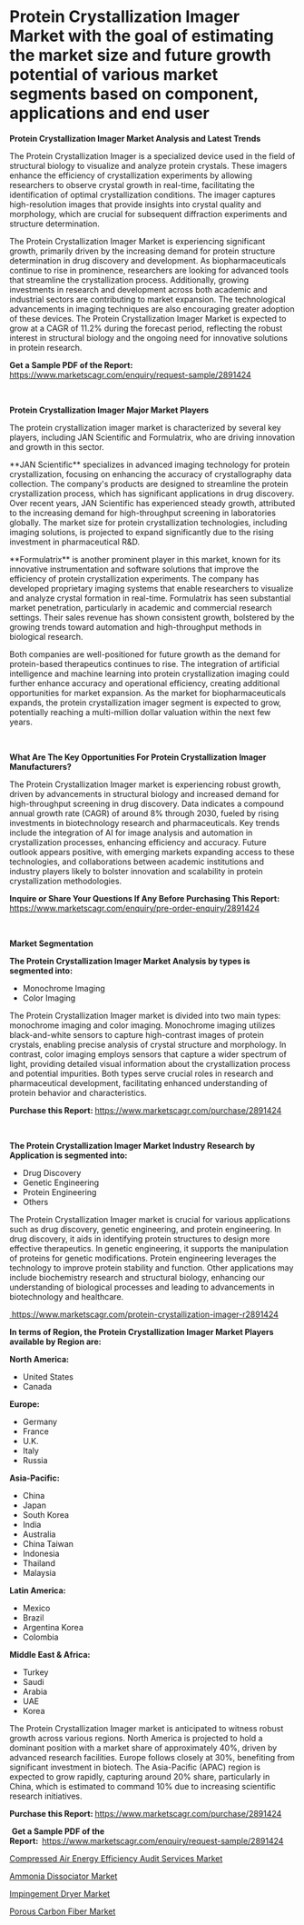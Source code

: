 <p><h1>Protein Crystallization Imager Market with the goal of estimating the market size and future growth potential of various market segments based on component, applications and end user</h1></p><p><strong>Protein Crystallization Imager Market Analysis and Latest Trends</strong></p>
<p><p>The Protein Crystallization Imager is a specialized device used in the field of structural biology to visualize and analyze protein crystals. These imagers enhance the efficiency of crystallization experiments by allowing researchers to observe crystal growth in real-time, facilitating the identification of optimal crystallization conditions. The imager captures high-resolution images that provide insights into crystal quality and morphology, which are crucial for subsequent diffraction experiments and structure determination.</p><p>The Protein Crystallization Imager Market is experiencing significant growth, primarily driven by the increasing demand for protein structure determination in drug discovery and development. As biopharmaceuticals continue to rise in prominence, researchers are looking for advanced tools that streamline the crystallization process. Additionally, growing investments in research and development across both academic and industrial sectors are contributing to market expansion. The technological advancements in imaging techniques are also encouraging greater adoption of these devices. The Protein Crystallization Imager Market is expected to grow at a CAGR of 11.2% during the forecast period, reflecting the robust interest in structural biology and the ongoing need for innovative solutions in protein research.</p></p>
<p><strong>Get a Sample PDF of the Report:&nbsp;</strong> <a href="https://www.marketscagr.com/enquiry/request-sample/2891424?utm_campaign=2136&utm_medium=2&utm_source=Github&utm_content=ia&utm_term=14032025&utm_id=protein-crystallization-imager">https://www.marketscagr.com/enquiry/request-sample/2891424</a></p>
<p>&nbsp;</p>
<p><strong>Protein Crystallization Imager Major Market Players</strong></p>
<p><p>The protein crystallization imager market is characterized by several key players, including JAN Scientific and Formulatrix, who are driving innovation and growth in this sector.</p><p>**JAN Scientific** specializes in advanced imaging technology for protein crystallization, focusing on enhancing the accuracy of crystallography data collection. The company's products are designed to streamline the protein crystallization process, which has significant applications in drug discovery. Over recent years, JAN Scientific has experienced steady growth, attributed to the increasing demand for high-throughput screening in laboratories globally. The market size for protein crystallization technologies, including imaging solutions, is projected to expand significantly due to the rising investment in pharmaceutical R&D.</p><p>**Formulatrix** is another prominent player in this market, known for its innovative instrumentation and software solutions that improve the efficiency of protein crystallization experiments. The company has developed proprietary imaging systems that enable researchers to visualize and analyze crystal formation in real-time. Formulatrix has seen substantial market penetration, particularly in academic and commercial research settings. Their sales revenue has shown consistent growth, bolstered by the growing trends toward automation and high-throughput methods in biological research.</p><p>Both companies are well-positioned for future growth as the demand for protein-based therapeutics continues to rise. The integration of artificial intelligence and machine learning into protein crystallization imaging could further enhance accuracy and operational efficiency, creating additional opportunities for market expansion. As the market for biopharmaceuticals expands, the protein crystallization imager segment is expected to grow, potentially reaching a multi-million dollar valuation within the next few years.</p></p>
<p>&nbsp;</p>
<p><strong>What Are The Key Opportunities For Protein Crystallization Imager Manufacturers?</strong></p>
<p><p>The Protein Crystallization Imager market is experiencing robust growth, driven by advancements in structural biology and increased demand for high-throughput screening in drug discovery. Data indicates a compound annual growth rate (CAGR) of around 8% through 2030, fueled by rising investments in biotechnology research and pharmaceuticals. Key trends include the integration of AI for image analysis and automation in crystallization processes, enhancing efficiency and accuracy. Future outlook appears positive, with emerging markets expanding access to these technologies, and collaborations between academic institutions and industry players likely to bolster innovation and scalability in protein crystallization methodologies.</p></p>
<p><strong>Inquire or Share Your Questions If Any Before Purchasing This Report:</strong> <a href="https://www.marketscagr.com/enquiry/pre-order-enquiry/2891424?utm_campaign=2136&utm_medium=2&utm_source=Github&utm_content=ia&utm_term=14032025&utm_id=protein-crystallization-imager">https://www.marketscagr.com/enquiry/pre-order-enquiry/2891424</a></p>
<p>&nbsp;</p>
<p><strong>Market Segmentation</strong></p>
<p><strong>The Protein Crystallization Imager Market Analysis by types is segmented into:</strong></p>
<p><ul><li>Monochrome Imaging</li><li>Color Imaging</li></ul></p>
<p><p>The Protein Crystallization Imager market is divided into two main types: monochrome imaging and color imaging. Monochrome imaging utilizes black-and-white sensors to capture high-contrast images of protein crystals, enabling precise analysis of crystal structure and morphology. In contrast, color imaging employs sensors that capture a wider spectrum of light, providing detailed visual information about the crystallization process and potential impurities. Both types serve crucial roles in research and pharmaceutical development, facilitating enhanced understanding of protein behavior and characteristics.</p></p>
<p><strong>Purchase this Report:&nbsp;</strong><a href="https://www.marketscagr.com/purchase/2891424?utm_campaign=2136&utm_medium=2&utm_source=Github&utm_content=ia&utm_term=14032025&utm_id=protein-crystallization-imager">https://www.marketscagr.com/purchase/2891424</a></p>
<p>&nbsp;</p>
<p><strong>The Protein Crystallization Imager Market Industry Research by Application is segmented into:</strong></p>
<p><ul><li>Drug Discovery</li><li>Genetic Engineering</li><li>Protein Engineering</li><li>Others</li></ul></p>
<p><p>The Protein Crystallization Imager market is crucial for various applications such as drug discovery, genetic engineering, and protein engineering. In drug discovery, it aids in identifying protein structures to design more effective therapeutics. In genetic engineering, it supports the manipulation of proteins for genetic modifications. Protein engineering leverages the technology to improve protein stability and function. Other applications may include biochemistry research and structural biology, enhancing our understanding of biological processes and leading to advancements in biotechnology and healthcare.</p></p>
<p><a href="https://www.marketscagr.com/protein-crystallization-imager-r2891424?utm_campaign=2136&utm_medium=2&utm_source=Github&utm_content=ia&utm_term=14032025&utm_id=protein-crystallization-imager">&nbsp;https://www.marketscagr.com/protein-crystallization-imager-r2891424</a></p>
<p><strong>In terms of Region, the Protein Crystallization Imager Market Players available by Region are:</strong></p>
<p>
    <p> <strong> North America: </strong>
        <ul>
            <li>United States</li>
            <li>Canada</li>
        </ul>
        </p> 
    <p> <strong> Europe: </strong>
        <ul>
            <li>Germany</li>
            <li>France</li>
            <li>U.K.</li>
            <li>Italy</li>
            <li>Russia</li>
        </ul>
        </p> 
    <p> <strong> Asia-Pacific: </strong>
        <ul>
            <li>China</li>
            <li>Japan</li>
            <li>South Korea</li>
            <li>India</li>
            <li>Australia</li>
            <li>China Taiwan</li>
            <li>Indonesia</li>
            <li>Thailand</li>
            <li>Malaysia</li>
        </ul>
        </p> 
    <p> <strong> Latin America: </strong>
        <ul>
            <li>Mexico</li>
            <li>Brazil</li>
            <li>Argentina Korea</li>
            <li>Colombia</li>
        </ul>
        </p> 
    <p> <strong> Middle East & Africa: </strong>
        <ul>
            <li>Turkey</li>
            <li>Saudi</li>
            <li>Arabia</li>
            <li>UAE</li>
            <li>Korea</li>
        </ul>
    </p>
    </p>
<p><p>The Protein Crystallization Imager market is anticipated to witness robust growth across various regions. North America is projected to hold a dominant position with a market share of approximately 40%, driven by advanced research facilities. Europe follows closely at 30%, benefiting from significant investment in biotech. The Asia-Pacific (APAC) region is expected to grow rapidly, capturing around 20% share, particularly in China, which is estimated to command 10% due to increasing scientific research initiatives.</p></p>
<p><strong>Purchase this Report: </strong><a href="https://www.marketscagr.com/purchase/2891424?utm_campaign=2136&utm_medium=2&utm_source=Github&utm_content=ia&utm_term=14032025&utm_id=protein-crystallization-imager">https://www.marketscagr.com/purchase/2891424</a></p>
<p>&nbsp;<strong>Get a Sample PDF of the Report:&nbsp;&nbsp;</strong><a href="https://www.marketscagr.com/enquiry/request-sample/2891424?utm_campaign=2136&utm_medium=2&utm_source=Github&utm_content=ia&utm_term=14032025&utm_id=protein-crystallization-imager">https://www.marketscagr.com/enquiry/request-sample/2891424</a></p>
<p><strong></strong></p>
<p><p><a href="https://github.com/neilycalanww/Market-Research-Report-List-1/blob/main/compressed-air-energy-efficiency-audit-services-market.md?utm_campaign=2136&utm_medium=2&utm_source=Github&utm_content=ia&utm_term=14032025&utm_id=protein-crystallization-imager">Compressed Air Energy Efficiency Audit Services Market</a></p><p><a href="https://github.com/tona7vba/Market-Research-Report-List-1/blob/main/ammonia-dissociator-market.md?utm_campaign=2136&utm_medium=2&utm_source=Github&utm_content=ia&utm_term=14032025&utm_id=protein-crystallization-imager">Ammonia Dissociator Market</a></p><p><a href="https://github.com/gackesaizaze/Market-Research-Report-List-1/blob/main/impingement-dryer-market.md?utm_campaign=2136&utm_medium=2&utm_source=Github&utm_content=ia&utm_term=14032025&utm_id=protein-crystallization-imager">Impingement Dryer Market</a></p><p><a href="https://github.com/dringals/Market-Research-Report-List-6/blob/main/porous-carbon-fiber-market.md?utm_campaign=2136&utm_medium=2&utm_source=Github&utm_content=ia&utm_term=14032025&utm_id=protein-crystallization-imager">Porous Carbon Fiber Market</a></p></p>